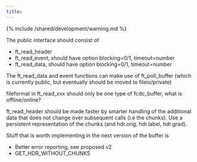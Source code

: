 ```yaml
---
title:
---
```


{% include /shared/development/warning.md %}

The public interface should consist of

*  ft_read_header
*  ft_read_event, should have option blocking=0/1, timeout=number
*  ft_read_data, should have option blocking=0/1, timeout=number

The ft_read_data and event functions can make use of ft_poll_buffer (which is currently public, but eventually should be moved to fileio/private)

fileformat in ft_read_xxx should only be one type of fcdc_buffer, what is offline/online?

ft_read_header should be made faster by smarter handling of the additional data that does not change over subsequent calls (i.e the chunks). Use a persistent representation of the chunks (and hdr.orig, hdr.label, hdr.grad).

Stuff that is worth implementing in the next version of the buffer is

*  Better error reporting, see proposed v2
*  GET_HDR_WITHOUT_CHUNKS
